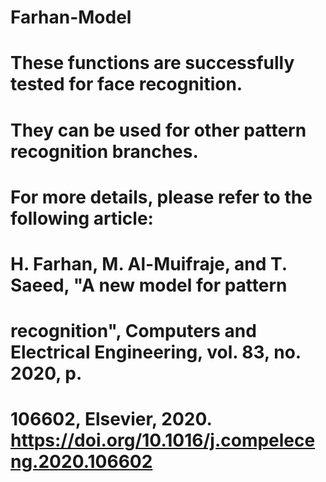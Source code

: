 # Farhan-Model
# These functions are successfully tested for face recognition.
# They can be used for other pattern recognition branches.
# For more details, please refer to the following article:
# H. Farhan, M. Al-Muifraje, and T. Saeed, "A new model for pattern
# recognition", Computers and Electrical Engineering, vol. 83, no. 2020, p.
# 106602, Elsevier, 2020. https://doi.org/10.1016/j.compeleceng.2020.106602
